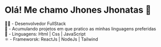 # Olá! Me chamo Jhones Jhonatas 👋

🧑‍💻 - Desenvolvedor FullStack<br/>
📂 - Acumulando projetos em que pratico as minhas linguagens preferidas<br/>
📃 - Linguagens: Html | Css | JavaScript<br/>
⚛️ - Frameworsk: ReactJs | NodeJs | Tailwind<br/>

